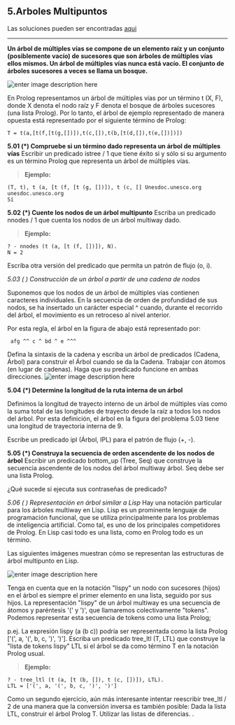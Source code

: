 
**5.Arboles Multipuntos**
--------------
Las soluciones pueden ser encontradas [aqui](https://github.com/vml86/prologp/blob/master/ArbolesMultirutas.md)


----------


**Un árbol de múltiples vías se compone de un elemento raíz y un conjunto (posiblemente vacío) de sucesores que son árboles de múltiples vías ellos mismos. Un árbol de múltiples vías nunca está vacío. El conjunto de árboles sucesores a veces se llama un bosque.**

![enter image description here](https://lh3.googleusercontent.com/-mU4fsiH__N4/WMdW-lkF_JI/AAAAAAAAACw/VcVCCHZQRFIcFm7CHjGuldfRVAP9ltDwACLcB/s0/p70.gif "p70.gif")

En Prolog representamos un árbol de múltiples vías por un término t (X, F), donde X denota el nodo raíz y F denota el bosque de árboles sucesores (una lista Prolog). Por lo tanto, el árbol de ejemplo representado de manera opuesta está representado por el siguiente término de Prolog:

    T = t(a,[t(f,[t(g,[])]),t(c,[]),t(b,[t(d,[]),t(e,[])])])

**5.01 (*) Compruebe si un término dado representa un árbol de múltiples vías**
Escribir un predicado istree / 1 que tiene éxito si y sólo si su argumento es un término Prolog que representa un árbol de múltiples vías.

> **Ejemplo:**

    (T, t), t (a, [t (f, [t (g, [])]), t (c, [] Unesdoc.unesco.org unesdoc.unesco.org
    Sí

**5.02 (*) Cuente los nodos de un árbol multipunto**
Escriba un predicado nnodes / 1 que cuenta los nodos de un árbol multiway dado.

> **Ejemplo:**

    ? - nnodes (t (a, [t (f, [])]), N).
    N = 2

Escriba otra versión del predicado que permita un patrón de flujo (o, i).

**5.03 (* *) Construcción de un árbol a partir de una cadena de nodos**

Suponemos que los nodos de un árbol de múltiples vías contienen caracteres individuales. En la secuencia de orden de profundidad de sus nodos, se ha insertado un carácter especial ^ cuando, durante el recorrido del árbol, el movimiento es un retroceso al nivel anterior.

Por esta regla, el árbol en la figura de abajo está representado por:

     afg ^^ c ^ bd ^ e ^^^

Defina la sintaxis de la cadena y escriba un árbol de predicados (Cadena, Árbol) para construir el Árbol cuando se da la Cadena. Trabajar con átomos (en lugar de cadenas). Haga que su predicado funcione en ambas direcciones.
![enter image description here](https://lh3.googleusercontent.com/-hamkoDVuqvc/WMdXVYL9pmI/AAAAAAAAAC4/inyhS-4O32MZz6o5LdAHb5XfGSAzLsdSQCLcB/s0/p70+%25281%2529.gif "p70 &#40;1&#41;.gif")

**5.04 (*) Determine la longitud de la ruta interna de un árbol**

Definimos la longitud de trayecto interno de un árbol de múltiples vías como la suma total de las longitudes de trayecto desde la raíz a todos los nodos del árbol. Por esta definición, el árbol en la figura del problema 5.03 tiene una longitud de trayectoria interna de 9.

Escribe un predicado ipl (Árbol, IPL) para el patrón de flujo (+, -).

**5.05 (*) Construya la secuencia de orden ascendente de los nodos de árbol**
Escribir un predicado bottom_up (Tree, Seq) que construye la secuencia ascendente de los nodos del árbol multiway árbol. Seq debe ser una lista Prolog.

¿Qué sucede si ejecuta sus contraseñas de predicado?

**5.06 (* *) Representación en árbol similar a Lisp**
Hay una notación particular para los árboles multiway en Lisp. Lisp es un prominente lenguaje de programación funcional, que se utiliza principalmente para los problemas de inteligencia artificial. Como tal, es uno de los principales competidores de Prolog. En Lisp casi todo es una lista, como en Prolog todo es un término.

Las siguientes imágenes muestran cómo se representan las estructuras de árbol multipunto en Lisp.

![enter image description here](https://lh3.googleusercontent.com/-JliG1d06g4A/WMdXw3uTvKI/AAAAAAAAADA/vgJF70oORFgJLXi37iIJtSxS7Be4Kl6rgCLcB/s0/p73.png "p73.png")

Tenga en cuenta que en la notación "lispy" un nodo con sucesores (hijos) en el árbol es siempre el primer elemento en una lista, seguido por sus hijos. La representación "lispy" de un árbol multiway es una secuencia de átomos y paréntesis '(' y ')', que llamaremos colectivamente "tokens". Podemos representar esta secuencia de tokens como una lista Prolog;

 p.ej. La expresión lispy (a (b c)) podría ser representada como la lista Prolog ['(', a, '(', b, c, ')', ')']. Escriba un predicado tree_ltl (T, LTL) que construye la "lista de tokens lispy" LTL si el árbol se da como término T en la notación Prolog usual.

> **Ejemplo:**

    ? - tree_ltl (t (a, [t (b, []), t (c, [])]), LTL).
    LTL = ['(', a, '(', b, c, ')', ')']

Como un segundo ejercicio, aún más interesante intentar reescribir tree_ltl / 2 de una manera que la conversión inversa es también posible:
 Dada la lista LTL, construir el árbol Prolog T. Utilizar las listas de diferencias. .



